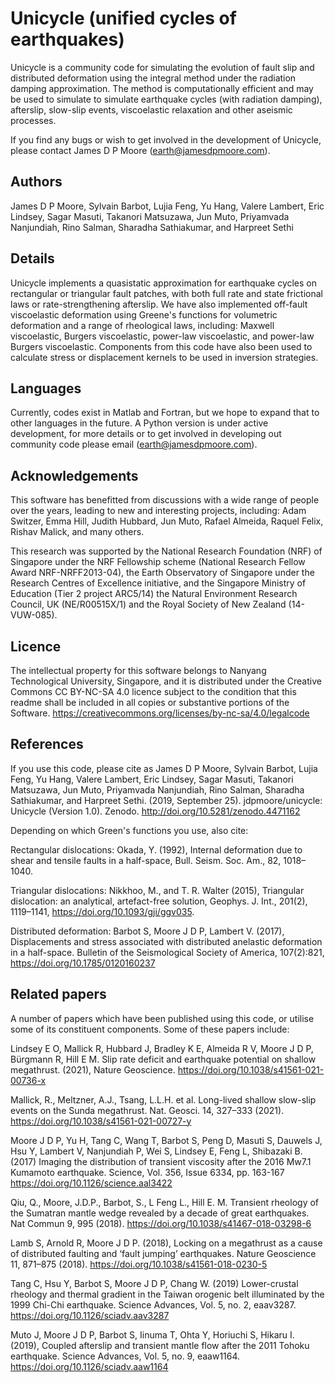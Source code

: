 # Unicycle (unified cycles of earthquakes)
Unicycle is a community code for simulating the evolution of fault slip and distributed deformation using the integral method under the radiation damping approximation. The method is computationally efficient and may be used to simulate to simulate earthquake cycles (with radiation damping), afterslip, slow-slip events, viscoelastic relaxation and other aseismic processes.

If you find any bugs or wish to get involved in the development of Unicycle, please contact James D P Moore (earth@jamesdpmoore.com).

## Authors
James D P Moore, 
Sylvain Barbot,
Lujia Feng,
Yu Hang,
Valere Lambert,
Eric Lindsey,
Sagar Masuti,
Takanori Matsuzawa,
Jun Muto,
Priyamvada Nanjundiah,
Rino Salman,
Sharadha Sathiakumar,
and Harpreet Sethi

## Details
Unicycle implements a quasistatic approximation for earthquake cycles on rectangular or triangular fault patches, with both full rate and state frictional laws or rate-strengthening afterslip. We have also implemented off-fault viscoelastic deformation using Greene's functions for volumetric deformation and a range of rheological laws, including: Maxwell viscoelastic, Burgers viscoelastic, power-law viscoelastic, and power-law Burgers viscoelastic. Components from this code have also been used to calculate stress or displacement kernels to be used in inversion strategies.

## Languages
Currently, codes exist in Matlab and Fortran, but we hope to expand that to other languages in the future. A Python version is under active development, for more details or to get involved in developing out community code please email (earth@jamesdpmoore.com).

## Acknowledgements
This software has benefitted from discussions with a wide range of people over the years, leading to new and interesting projects, including:
Adam Switzer, Emma Hill, Judith Hubbard, Jun Muto, Rafael Almeida, Raquel Felix, Rishav Malick, and many others.

This research was supported by the National Research Foundation (NRF) of Singapore under the NRF Fellowship scheme (National Research Fellow Award NRF-NRFF2013-04), the Earth Observatory of Singapore under the Research Centres of Excellence initiative, and the Singapore Ministry of Education (Tier 2 project ARC5/14) the Natural Environment Research Council, UK (NE/R00515X/1) and the Royal Society of New Zealand (14-VUW-085).

## Licence
The intellectual property for this software belongs to Nanyang Technological University, Singapore, and it is distributed under the Creative Commons CC BY-NC-SA 4.0 licence subject to the condition that this readme shall be included in all copies or substantive portions of the Software.
https://creativecommons.org/licenses/by-nc-sa/4.0/legalcode

## References
If you use this code, please cite as James D P Moore, Sylvain Barbot, Lujia Feng, Yu Hang, Valere Lambert, Eric Lindsey, Sagar Masuti, Takanori Matsuzawa, Jun Muto, Priyamvada Nanjundiah, Rino Salman, Sharadha Sathiakumar, and Harpreet Sethi. (2019, September 25). jdpmoore/unicycle: Unicycle (Version 1.0). Zenodo. http://doi.org/10.5281/zenodo.4471162       

Depending on which Green's functions you use, also cite:

Rectangular dislocations: Okada, Y. (1992), Internal deformation due to shear and tensile faults in a half-space, Bull. Seism. Soc. Am., 82, 1018–1040.

Triangular dislocations: Nikkhoo, M., and T. R. Walter (2015), Triangular dislocation: an analytical, artefact-free solution, Geophys. J. Int., 201(2), 1119–1141, https://doi.org/10.1093/gji/ggv035.

Distributed deformation: Barbot S, Moore J D P, Lambert V. (2017), Displacements and stress associated with distributed anelastic deformation in a half-space. Bulletin of the Seismological Society of America, 107(2):821, https://doi.org/10.1785/0120160237

## Related papers
A number of papers which have been published using this code, or utilise some of its constituent components. Some of these papers include:

Lindsey E O, Mallick R, Hubbard J, Bradley K E, Almeida R V, Moore J D P, Bürgmann R, Hill E M. Slip rate deficit and earthquake potential on shallow megathrust. (2021), Nature Geoscience. https://doi.org/10.1038/s41561-021-00736-x

Mallick, R., Meltzner, A.J., Tsang, L.L.H. et al. Long-lived shallow slow-slip events on the Sunda megathrust. Nat. Geosci. 14, 327–333 (2021). https://doi.org/10.1038/s41561-021-00727-y

Moore J D P, Yu H, Tang C, Wang T, Barbot S, Peng D, Masuti S, Dauwels J, Hsu Y, Lambert V, Nanjundiah P, Wei S, Lindsey E, Feng L, Shibazaki B. (2017) Imaging the distribution of transient viscosity after the 2016 Mw7.1 Kumamoto earthquake. Science, Vol. 356, Issue 6334, pp. 163-167
https://doi.org/10.1126/science.aal3422

Qiu, Q., Moore, J.D.P., Barbot, S., L Feng L., Hill E. M. Transient rheology of the Sumatran mantle wedge revealed by a decade of great earthquakes. Nat Commun 9, 995 (2018). https://doi.org/10.1038/s41467-018-03298-6

Lamb S, Arnold R, Moore J D P. (2018), Locking on a megathrust as a cause of distributed faulting and ‘fault jumping’ earthquakes. Nature Geoscience 11, 871–875 (2018). https://doi.org/10.1038/s41561-018-0230-5

Tang C, Hsu Y, Barbot S, Moore J D P, Chang W. (2019) Lower-crustal rheology and thermal gradient in the Taiwan orogenic belt illuminated by the 1999 Chi-Chi earthquake. Science Advances, Vol. 5, no. 2, eaav3287. https://doi.org/10.1126/sciadv.aav3287

Muto J, Moore J D P, Barbot S, Iinuma T, Ohta Y, Horiuchi S, Hikaru I. (2019), Coupled afterslip and transient mantle flow after the 2011 Tohoku earthquake.  Science Advances, Vol. 5, no. 9, eaaw1164. https://doi.org/10.1126/sciadv.aaw1164
